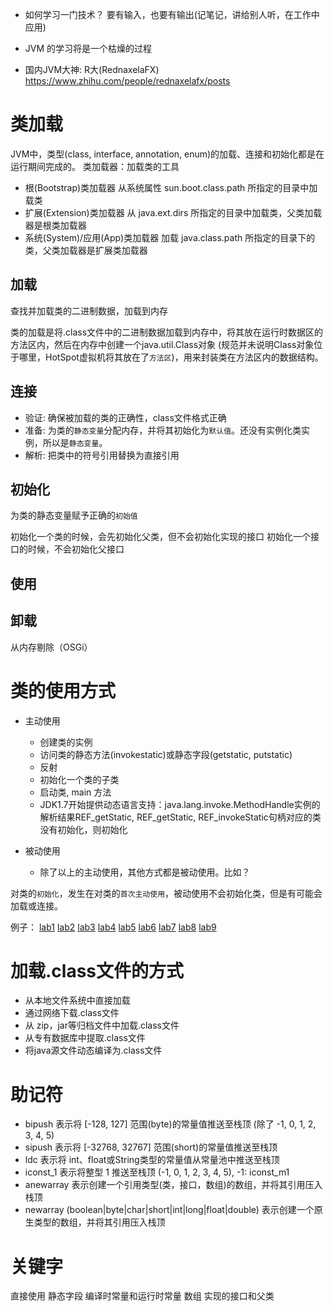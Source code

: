 - 如何学习一门技术？
  要有输入，也要有输出(记笔记，讲给别人听，在工作中应用)
  
- JVM 的学习将是一个枯燥的过程

- 国内JVM大神: R大(RednaxelaFX)  https://www.zhihu.com/people/rednaxelafx/posts

# 类加载
JVM中，类型(class, interface, annotation, enum)的加载、连接和初始化都是在运行期间完成的。
类加载器：加载类的工具

- 根(Bootstrap)类加载器 
  从系统属性 sun.boot.class.path 所指定的目录中加载类
- 扩展(Extension)类加载器
  从 java.ext.dirs 所指定的目录中加载类，父类加载器是根类加载器
- 系统(System)/应用(App)类加载器
  加载 java.class.path 所指定的目录下的类，父类加载器是扩展类加载器
## 加载
查找并加载类的二进制数据，加载到内存

类的加载是将.class文件中的二进制数据加载到内存中，将其放在运行时数据区的方法区内，然后在内存中创建一个java.util.Class对象
(规范并未说明Class对象位于哪里，HotSpot虚拟机将其放在了`方法区`)，用来封装类在方法区内的数据结构。

## 连接
- 验证: 确保被加载的类的正确性，class文件格式正确
- 准备: 为类的`静态变量`分配内存，并将其初始化为`默认值`。还没有实例化类实例，所以是`静态变量`。
- 解析: 把类中的符号引用替换为直接引用

## 初始化
为类的静态变量赋予正确的`初始值`

初始化一个类的时候，会先初始化父类，但不会初始化实现的接口
初始化一个接口的时候，不会初始化父接口

## 使用

## 卸载
从内存剔除（OSGi）

# 类的使用方式
- 主动使用
  - 创建类的实例
  - 访问类的静态方法(invokestatic)或静态字段(getstatic, putstatic)
  - 反射
  - 初始化一个类的子类
  - 启动类, main 方法
  - JDK1.7开始提供动态语言支持：java.lang.invoke.MethodHandle实例的解析结果REF_getStatic, REF_getStatic, REF_invokeStatic句柄对应的类没有初始化，则初始化
  
- 被动使用
  - 除了以上的主动使用，其他方式都是被动使用。比如？
  
对类的`初始化`，发生在对类的`首次主动使用`，被动使用不会初始化类，但是有可能会加载或连接。

例子：
[lab1](../src/jvm/lab1) 
[lab2](../src/jvm/lab2)
[lab3](../src/jvm/lab3)
[lab4](../src/jvm/lab4)
[lab5](../src/jvm/lab5)
[lab6](../src/jvm/lab6)
[lab7](../src/jvm/lab7)
[lab8](../src/jvm/lab8)
[lab9](../src/jvm/lab9)
 
# 加载.class文件的方式
- 从本地文件系统中直接加载
- 通过网络下载.class文件
- 从 zip，jar等归档文件中加载.class文件
- 从专有数据库中提取.class文件
- 将java源文件动态编译为.class文件

# 助记符
- bipush 表示将 [-128, 127] 范围(byte)的常量值推送至栈顶 (除了 -1, 0, 1, 2, 3, 4, 5)
- sipush 表示将 [-32768, 32767] 范围(short)的常量值推送至栈顶
- ldc 表示将 int、float或String类型的常量值从常量池中推送至栈顶
- iconst_1 表示将整型 1 推送至栈顶 (-1, 0, 1, 2, 3, 4, 5), -1: iconst_m1
- anewarray 表示创建一个引用类型(类，接口，数组)的数组，并将其引用压入栈顶
- newarray (boolean|byte|char|short|int|long|float|double) 表示创建一个原生类型的数组，并将其引用压入栈顶

# 关键字
直接使用
静态字段
编译时常量和运行时常量
数组
实现的接口和父类